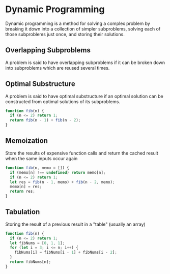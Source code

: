 # Dynamic Programming

Dynamic programming is a method for solving a complex problem by breaking it down into a collection of simpler subproblems, solving each of those subproblems just once, and storing their solutions.

## Overlapping Subproblems

A problem is said to have overlapping subproblems if it can be broken down into subproblems which are reused several times.

## Optimal Substructure

A problem is said to have optimal substructure if an optimal solution can be constructed from optimal solutions of its subproblems.

```js
function fib(n) {
  if (n <= 2) return 1;
  return fib(n - 1) + fib(n - 2);
}
```

## Memoization

Store the results of expensive function calls and return the cached result when the same inputs occur again

```js
function fib(n, memo = []) {
  if (memo[n] !== undefined) return memo[n];
  if (n <= 2) return 1;
  let res = fib(n - 1, memo) + fib(n - 2, memo);
  memo[n] = res;
  return res;
}
```

## Tabulation

Storing the result of a previous result in a "table" (usually an array)

```js
function fib(n) {
  if (n <= 2) return 1;
  let fibNums = [0, 1, 1];
  for (let i = 3; i <= n; i++) {
    fibNums[i] = fibNums[i - 1] + fibNums[i - 2];
  }
  return fibNums[n];
}
```
